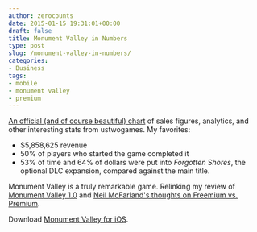 ```yaml
---
author: zerocounts
date: 2015-01-15 19:31:01+00:00
draft: false
title: Monument Valley in Numbers
type: post
slug: /monument-valley-in-numbers/
categories:
- Business
tags:
- mobile
- monument valley
- premium
---
```


[An official (and of course beautiful) chart](https://static1.squarespace.com/static/527b69fbe4b0febeee4fc9f7/t/54b80483e4b0f32f8253d06c/1421345934518/?format=1000w) of sales figures, analytics, and other interesting stats from ustwogames. My favorites:

- $5,858,625 revenue
- 50% of players who started the game completed it
- 53% of time and 64% of dollars were put into _Forgotten Shores_, the optional DLC expansion, compared against the main title.

Monument Valley is a truly remarkable game. Relinking my review of [Monument Valley 1.0](/2014/04/06/monument-valley-a-review/) and [Neil McFarland's thoughts on Freemium vs. Premium](/2014/06/27/freemium-v-premium/).

Download [Monument Valley for iOS](https://itunes.apple.com/us/app/monument-valley/id728293409?mt=8).
